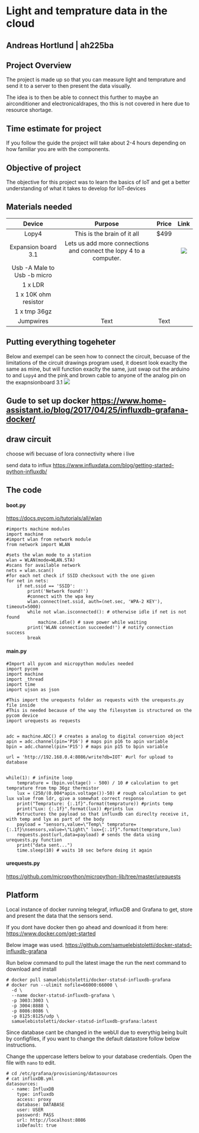 # Light and temprature data in the cloud 
## Andreas Hortlund | ah225ba

## Project Overview
The project is made up so that you can measure light and temprature and send it to a server to then present the data visually.

The idea is to then be able to connect this further to maybe an airconditioner and electronicaldrapes, tho this is not covered in here due to resource shortage.

## Time estimate for project
If you follow the guide the project will take about 2-4 hours depending on how familiar you are with the components.

## Objective of project
The objective for this project was to learn the basics of IoT and get a better understanding of what it takes to develop for IoT-devices

## Materials needed


|           Device            |                              Purpose                               | Price |                 Link                 |
|:---------------------------:|:------------------------------------------------------------------:|:-----:|:------------------------------------:|
|            Lopy4            |                    This is the brain of it all                     | $499  |                                      |
|     Expansion board 3.1     | Lets us add more connections and connect the lopy 4 to a computer. |       | ![](https://i.imgur.com/NJsiqoQ.png) |
| Usb -A Male to Usb -b micro |                                                                    |       |                                      |
|           1 x LDR           |                                                                    |       |                                      |
|    1 x 10K ohm resistor     |                                                                    |       |                                      |
|        1 x tmp 36gz         |                                                                    |       |                                      |
|          Jumpwires          |                                Text                                | Text  |                                      |


## Putting everything togeheter
Below and exempel can be seen how to connect the circuit, becuase of the limitations of the circuit drawings program used, it doesnt look exaclty the same as mine, but will function exaclty the same, just swap out the arduino to and `Lopy4` and the pink and brown cable to anyone of the analog pin on the exapnsionboard 3.1
![](https://i.imgur.com/XG5AyTJ.png)


## Gude to set up docker https://www.home-assistant.io/blog/2017/04/25/influxdb-grafana-docker/

## draw circuit 

choose wifi becuase of lora connectivity where i live 

send data to influx 
https://www.influxdata.com/blog/getting-started-python-influxdb/

## The code 

#### boot.py
https://docs.pycom.io/tutorials/all/wlan
```
#imports machine modules
import machine 
#import wlan from network module
from network import WLAN

#sets the wlan mode to a station
wlan = WLAN(mode=WLAN.STA)
#scans for available network
nets = wlan.scan()
#for each net check if SSID checksout with the one given
for net in nets:
    if net.ssid == 'SSID':
        print('Network found!')
        #connect with the wpa key
        wlan.connect(net.ssid, auth=(net.sec, 'WPA-2 KEY'), timeout=5000)
        while not wlan.isconnected(): # otherwise idle if net is not found
            machine.idle() # save power while waiting
        print('WLAN connection succeeded!') # notify connection success
        break
```

#### main.py

```
#Import all pycom and micropython modules needed 
import pycom
import machine
import _thread
import time
import ujson as json

#This import the urequests folder as requests with the urequests.py file inside
#This is needed because of the way the filesystem is structured on the pycom device
import urequests as requests


adc = machine.ADC() # creates a analog to digital conversion object
apin = adc.channel(pin='P16') # maps pin p16 to apin variable
bpin = adc.channel(pin='P15') # maps pin p15 to bpin variable

url = 'http://192.168.0.4:8086/write?db=IOT' #url for upload to database


while(1): # infinite loop
    temprature = (bpin.voltage() - 500) / 10 # calculation to get temprature from tmp 36gz thermistor
    lux = (250/(0.004*apin.voltage())-50) # rough calculation to get lux value from ldr, give a somewhat correct response
    print("Temprature: {:.1f}".format(temprature)) #prints temp
    print("Lux: {:.1f}".format(lux)) #prints lux
    #structures the payload so that influxdb can direclty receive it, with temp and lyx as part of the body
    payload = "sensors,value=\"Temp\" temprature={:.1f}\nsensors,value=\"Light\" lux={:.1f}".format(temprature,lux)
    requests.post(url,data=payload) # sends the data using urequests.py function
    print("data sent...")
    time.sleep(10) # waits 10 sec before doing it again
```

#### urequests.py
https://github.com/micropython/micropython-lib/tree/master/urequests



## Platform
Local instance of docker running telegraf, influxDB and Grafana to get, store and present the data that the sensors send. 

If you dont have docker then go ahead and download it from here: https://www.docker.com/get-started

Below image was used.
https://github.com/samuelebistoletti/docker-statsd-influxdb-grafana

Run below command to pull the latest image the run the next command to download and install
```
# docker pull samuelebistoletti/docker-statsd-influxdb-grafana
# docker run --ulimit nofile=66000:66000 \
  -d \
  --name docker-statsd-influxdb-grafana \
  -p 3003:3003 \
  -p 3004:8888 \
  -p 8086:8086 \
  -p 8125:8125/udp \
  samuelebistoletti/docker-statsd-influxdb-grafana:latest
```

Since database cant be changed in the webUI due to everythig being built by configfiles, if you want to change the default datastore follow below instructions.

Change the uppercase letters below to your database credentials. Open the file with `nano` to edit.
```
# cd /etc/grafana/provisioning/datasources
# cat influxDB.yml
datasources:
  - name: InfluxDB
    type: influxdb
    access: proxy
    database: DATABASE
    user: USER
    password: PASS
    url: http://localhost:8086
    isDefault: true
```
